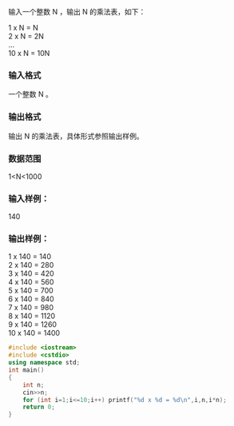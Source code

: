 输入一个整数 N
，输出 N
 的乘法表，如下：

1 x N = N      
2 x N = 2N        
...       
10 x N = 10N 
### 输入格式
一个整数 N
。

### 输出格式
输出 N
 的乘法表，具体形式参照输出样例。

### 数据范围
1<N<1000
### 输入样例：
140
### 输出样例：
1 x 140 = 140  
2 x 140 = 280  
3 x 140 = 420  
4 x 140 = 560  
5 x 140 = 700  
6 x 140 = 840  
7 x 140 = 980  
8 x 140 = 1120  
9 x 140 = 1260  
10 x 140 = 1400  
```c++
#include <iostream>
#include <cstdio>
using namespace std;
int main()
{
    int n;
    cin>>n;
    for (int i=1;i<=10;i++) printf("%d x %d = %d\n",i,n,i*n);
    return 0;
}
```
